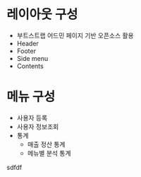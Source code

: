 # 레이아웃 구성
 - 부트스트랩 어드민 페이지 기반 오픈소스 활용
 - Header
 - Footer
 - Side menu
 - Contents

# 메뉴 구성
 - 사용자 등록
 - 사용자 정보조회
 - 통계
   - 매출 정산 통계
   - 메뉴별 분석 통계
 
 
 sdfdf